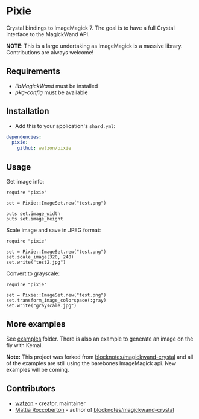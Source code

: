 # Pixie

Crystal bindings to ImageMagick 7. The goal is to have a full Crystal interface to the MagickWand API.

**NOTE**: This is a large undertaking as ImageMagick is a massive library. Contributions are always welcome!

## Requirements

- *libMagickWand* must be installed
- *pkg-config* must be available

## Installation

- Add this to your application's `shard.yml`:

```yaml
dependencies:
  pixie:
    github: watzon/pixie
```

## Usage

Get image info:

```crystal
require "pixie"

set = Pixie::ImageSet.new("test.png")

puts set.image_width
puts set.image_height
```

Scale image and save in JPEG format:

```crystal
require "pixie"

set = Pixie::ImageSet.new("test.png")
set.scale_image(320, 240)
set.write("test2.jpg")
```

Convert to grayscale:

```crystal
require "pixie"

set = Pixie::ImageSet.new("test.png")
set.transform_image_colorspace(:gray)
set.write("grayscale.jpg")
```

## More examples

See [examples](https://github.com/watzon/pixie/tree/master/examples) folder. There is also an example to generate an image on the fly with Kemal.

**Note:** This project was forked from [blocknotes/magickwand-crystal](https://github.com/blocknotes/magickwand-crystal) and all of the examples are still using the barebones ImageMagick api. New examples will be coming.

## Contributors

- [watzon](https://github.com/watzon) - creator, maintainer
- [Mattia Roccoberton](http://blocknot.es) - author of [blocknotes/magickwand-crystal](https://github.com/blocknotes/magickwand-crystal)
